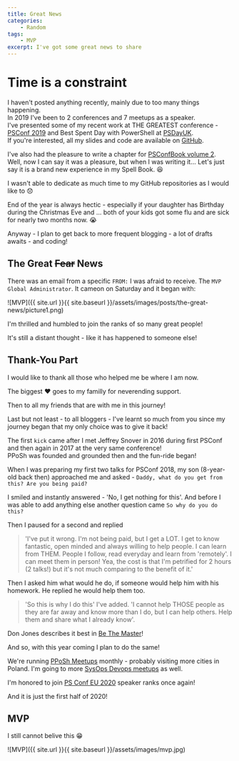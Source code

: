 ```yaml
---
title: Great News
categories:
    - Random
tags:
    - MVP
excerpt: I've got some great news to share
---
```


# Time is a constraint 

I haven't posted anything recently, mainly due to too many things happening.  
In 2019 I've been to 2 conferences and 7 meetups as a speaker.  
I've presented some of my recent work at THE GREATEST conference - [PSConf 2019](https://psconf.eu) and Best Spent Day with PowerShell at [PSDayUK](https://psday.uk).  
If you're interested, all my slides and code are available on [GitHub](https://github.com/mczerniawski/Presentations).

I've also had the pleasure to write a chapter for [PSConfBook volume 2](https://leanpub.com/psconfbook2).  
Well, now I can say it was a pleasure, but when I was writing it... Let's just say it is a brand new experience in my Spell Book. :satisfied:

I wasn't able to dedicate as much time to my GitHub repositories as I would like to :disappointed:

End of the year is always hectic - especially if your daughter has Birthday during the Christmas Eve and ... both of your kids got some flu and are sick for nearly two months now. :sob:

Anyway - I plan to get back to more frequent blogging - a lot of drafts awaits - and coding!

## The Great ~~Fear~~ News

There was an email from a specific `FROM:` I was afraid to receive. The `MVP Global Administrator`.
It cameon on Saturday and it began with:

![MVP]({{ site.url }}{{ site.baseurl }}/assets/images/posts/the-great-news/picture1.png)

I'm thrilled and humbled to join the ranks of so many great people!

It's still a distant thought - like it has happened to someone else!

## Thank-You Part

I would like to thank all those who helped me be where I am now.

The biggest :heart: goes to my familly for neverending support.

Then to all my friends that are with me in this journey!

Last but not least - to all bloggers - I've learnt so much from you since my journey began that my only choice was to give it back!

The first `kick` came after I met Jeffrey Snover in 2016 during first PSConf and then again in 2017 at the very same conference!  
PPoSh was founded and grounded then and the fun-ride began!

When I was preparing my first two talks for PSConf 2018, my son (8-year-old back then) approached me and asked - `Daddy, what do you get from this? Are you being paid?`

I smiled and instantly answered - 'No, I get nothing for this'. And before I was able to add anything else another question came `So why do you do this?`

Then I paused for a second and replied
> 'I've put it wrong. I'm not being paid, but I get a LOT. I get to know fantastic, open minded and always willing to help people. I can learn from THEM. People I follow, read everyday and learn from 'remotely'. I can meet them in person! Yea, the cost is that I'm petrified for 2 hours (2 talks!) but it's not much comparing to the benefit of it.'

Then I asked him what would he do, if someone would help him with his homework. He replied he would help them too.

> 'So this is why I do this' I've added. 'I cannot help THOSE people as they are far away and know more than I do, but I can help others. Help them and share what I already know'.

Don Jones describes it best in [Be The Master](https://donjones.com/be-the-master)!

And so, with this year coming I plan to do the same!

We're running [PPoSh Meetups](https://www.meetup.com/Polish-PowerShell-Group-PPoSh) monthly - probably visiting more cities in Poland. I'm going to more [SysOps Devops meetups](https://www.meetup.com/SysOpsWro/) as well.

I'm honored to join [PS Conf EU 2020](https://psconf.eu) speaker ranks once again!

And it is just the first half of 2020!

## MVP

I still cannot belive this :grin:

![MVP]({{ site.url }}{{ site.baseurl }}/assets/images/mvp.jpg)